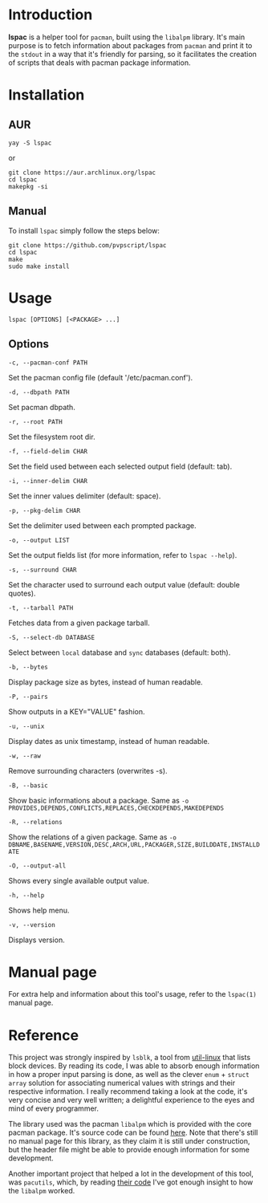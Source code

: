 # Introduction
**lspac** is a helper tool for `pacman`, built using the `libalpm` library.
It's main purpose is to fetch information about packages from `pacman`
and print it to the `stdout` in a way that it's friendly for parsing, so
it facilitates the creation of scripts that deals with pacman package information.

# Installation

## AUR
`yay -S lspac`

or

```
git clone https://aur.archlinux.org/lspac
cd lspac
makepkg -si
```

## Manual
To install `lspac` simply follow the steps below:
```
git clone https://github.com/pvpscript/lspac
cd lspac
make
sudo make install
```


# Usage
`lspac [OPTIONS] [<PACKAGE> ...]`

## Options
`-c, --pacman-conf PATH`

Set the pacman config file (default '/etc/pacman.conf').

`-d, --dbpath PATH`

Set pacman dbpath.

`-r, --root PATH`

Set the filesystem root dir.

`-f, --field-delim CHAR`

Set the field used between each selected output field (default: tab).

`-i, --inner-delim CHAR`

Set the inner values delimiter (default: space).

`-p, --pkg-delim CHAR`

Set the delimiter used between each prompted package.

`-o, --output LIST`

Set the output fields list (for more information, refer to `lspac --help`).

`-s, --surround CHAR`

Set the character used to surround each output value (default: double quotes).

`-t, --tarball PATH`

Fetches data from a given package tarball.

`-S, --select-db DATABASE`

Select between `local` database and `sync` databases (default: both).

`-b, --bytes`

Display package size as bytes, instead of human readable.

`-P, --pairs`

Show outputs in a KEY="VALUE" fashion.

`-u, --unix`

Display dates as unix timestamp, instead of human readable.

`-w, --raw`

Remove surrounding characters (overwrites -s).

`-B, --basic`

Show basic informations about a package.
Same as `-o PROVIDES,DEPENDS,CONFLICTS,REPLACES,CHECKDEPENDS,MAKEDEPENDS`

`-R, --relations`

Show the relations of a given package.
Same as `-o DBNAME,BASENAME,VERSION,DESC,ARCH,URL,PACKAGER,SIZE,BUILDDATE,INSTALLDATE`

`-O, --output-all`

Shows every single available output value.

`-h, --help`

Shows help menu.

`-v, --version`

Displays version.


# Manual page
For extra help and information about this tool's usage, refer to the `lspac(1)` manual page.

# Reference
This project was strongly inspired by `lsblk`, a tool from
[util-linux](https://github.com/karelzak/util-linux/) that lists block devices.
By reading its code, I was able to absorb enough information in how a proper
input parsing is done, as well as the clever `enum` + `struct array` solution
for associating numerical values with strings and their respective information.
I really recommend taking a look at the code, it's very concise and very well
written; a delightful experience to the eyes and mind of every programmer.

The library used was the pacman `libalpm` which is provided with the core pacman package.
It's source code can be found [here](https://github.com/devkitPro/pacman). Note that
there's still no manual page for this library, as they claim it is still under construction,
but the header file might be able to provide enough information for some development.

Another important project that helped a lot in the development of this tool, was `pacutils`,
which, by reading [their code](https://github.com/andrewgregory/pacutils) I've got enough
insight to how the `libalpm` worked.
